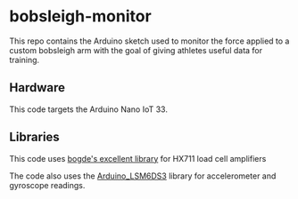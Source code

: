 # bobsleigh-monitor

This repo contains the Arduino sketch used to monitor the force applied to a custom bobsleigh arm with the goal of giving athletes useful data for training.

## Hardware

This code targets the Arduino Nano IoT 33.

## Libraries

This code uses [bogde's excellent library](https://github.com/bogde/HX711) for HX711 load cell amplifiers

The code also uses the [Arduino_LSM6DS3](https://www.arduino.cc/reference/en/libraries/arduino_lsm6ds3/) library for accelerometer and gyroscope readings.
